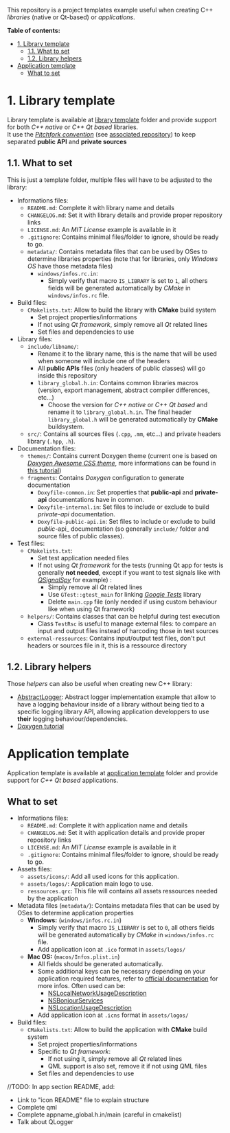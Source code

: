 This repository is a project templates example useful when creating C++ _libraries_ (native or Qt-based) or _applications_.

**Table of contents:**
- [1. Library template](#1-library-template)
  - [1.1. What to set](#11-what-to-set)
  - [1.2. Library helpers](#12-library-helpers)
- [Application template](#application-template)
  - [What to set](#what-to-set)

# 1. Library template

Library template is available at [library template][template-lib] folder and provide support for both _C++ native_ or _C++ Qt based_ libraries.  
It use the [_Pitchfork convention_][pitchfork-web] (see [associated repository][pitchfork-repo]) to keep separated **public API** and **private sources**

## 1.1. What to set

This is just a template folder, multiple files will have to be adjusted to the library:
- Informations files:
  - `README.md`: Complete it with library name and details
  - `CHANGELOG.md`: Set it with library details and provide proper repository links
  - `LICENSE.md`: An _MIT License_ example is available in it
  - `.gitignore`: Contains minimal files/folder to ignore, should be ready to go.
  - `metadata/`: Contains metadata files that can be used by OSes to determine libraries properties (note that for libraries, only _Windows OS_ have those metadata files)
    - `windows/infos.rc.in`:
      - Simply verify that macro `IS_LIBRARY` is set to `1`, all others fields will be generated automatically by _CMake_ in `windows/infos.rc` file.
- Build files:
  - `CMakelists.txt`: Allow to build the library with **CMake** build system
    - Set project properties/informations
    - If not using _Qt framework_, simply remove all _Qt_ related lines
    - Set files and dependencies to use
- Library files:
  - `include/libname/`:
    - Rename it to the library name, this is the name that will be used when someone will include one of the headers
    - All **public APIs** files (only headers of public classes) will go inside this repository
    - `library_global.h.in`: Contains common libraries macros (version, export management, abstract compiler differences, etc...)
      - Choose the version for _C++ native_ or _C++ Qt based_ and rename it to `library_global.h.in`. The final header `library_global.h` will be generated automatically by **CMake** buildsystem.
  - `src/`: Contains all sources files (`.cpp`, `.mm`, etc...) and private headers library (`.hpp`, `.h`).
- Documentation files:
  - `themes/`: Contains current Doxygen theme (current one is based on _[Doxygen Awesome CSS theme][repo-doxy-theme-awesome]_, more informations can be found in [this tutorial][tuto-doxygen])
  - `fragments`: Contains _Doxygen_ configuration to generate documentation
    - `Doxyfile-common.in`: Set properties that **public-api** and **private-api** documentations have in common.
    - `Doxyfile-internal.in`: Set files to include or exclude to build _private-api_ documentation.
    - `Doxyfile-public-api.in`: Set files to include or exclude to build _public_-api_ documentation (so generally `include/` folder and source files of public classes).
- Test files:
  - `CMakelists.txt`:
    - Set test application needed files
    - If not using _Qt framework_ for the tests (running Qt app for tests is generally **not needed**, except if you want to test signals like with [_QSignalSpy_][qt-class-qsignalspy] for example) : 
      - Simply remove all _Qt_ related lines
      - Use `GTest::gtest_main` for linking _[Google Tests][repo-gtest]_ library
      - Delete `main.cpp` file (only needed if using custom behaviour like when using Qt framework)
  - `helpers/`: Contains classes that can be helpful during test execution
    - Class `TestRsc` is useful to manage external files: to compare an input and output files instead of harcoding those in test sources
  - `external-ressources`: Contains input/output test files, don't put headers or sources file in it, this is a ressource directory

## 1.2. Library helpers

Those _helpers_ can also be useful when creating new C++ library:
- [AbstractLogger][repo-helper-abstract-logger]: Abstract logger implementation example that allow to have a logging behaviour inside of a library without being tied to a specific logging library API, allowing application developpers to use **their** logging behaviour/dependencies.
- [Doxygen tutorial][tuto-doxygen]

# Application template

Application template is available at [application template][template-app] folder and provide support for _C++ Qt based_ applications.  

## What to set

- Informations files:
  - `README.md`: Complete it with application name and details
  - `CHANGELOG.md`: Set it with application details and provide proper repository links
  - `LICENSE.md`: An _MIT License_ example is available in it
  - `.gitignore`: Contains minimal files/folder to ignore, should be ready to go.
- Assets files:
  - `assets/icons/`: Add all used icons for this application.
  - `assets/logos/`: Application main logo to use.
  - `ressources.qrc`: This file will contains all assets ressources needed by the application
- Metadata files (`metadata/`): Contains metadata files that can be used by OSes to determine application properties
  - **Windows:** (`windows/infos.rc.in`)
    - Simply verify that macro `IS_LIBRARY` is set to `0`, all others fields will be generated automatically by _CMake_ in `windows/infos.rc` file.
    - Add application icon at `.ico` format in `assets/logos/`
  - **Mac OS:** (`macos/Infos.plist.in`)
    - All fields should be generated automatically.
    - Some additional keys can be necessary depending on your application required features, refer to [official documentation][macos-metadata-doc] for more infos. Often used can be:
      - [NSLocalNetworkUsageDescription][macos-perm-network]
      - [NSBonjourServices][macos-perm-bonjour]
      - [NSLocationUsageDescription][macos-perm-location]
    - Add application icon at `.icns` format in `assets/logos/`
- Build files:
  - `CMakelists.txt`: Allow to build the application with **CMake** build system
    - Set project properties/informations
    - Specific to _Qt framework_:
      - If not using it, simply remove all _Qt_ related lines
      - QML support is also set, remove it if not using QML files
    - Set files and dependencies to use

//TODO: In app section README, add:
- Link to "icon README" file to explain structure
- Complete qml
- Complete appname_global.h.in/main (careful in cmakelist)
- Talk about QLogger

<!-- Links of this reposiory -->
[template-app]: app-template/
[template-lib]: library-template/

<!-- External links -->
[macos-metadata-doc]: https://developer.apple.com/documentation/bundleresources/information-property-list?language=objc
[macos-perm-network]: https://developer.apple.com/documentation/bundleresources/information-property-list/nslocalnetworkusagedescription/
[macos-perm-bonjour]: https://developer.apple.com/documentation/bundleresources/information-property-list/nsbonjourservices
[macos-perm-location]: https://developer.apple.com/documentation/bundleresources/information-property-list/nslocationusagedescription?language=objc

[pitchfork-repo]: https://github.com/vector-of-bool/pitchfork
[pitchfork-web]: https://web.archive.org/web/20231210061404/https://api.csswg.org/bikeshed/?force=1&url=https://raw.githubusercontent.com/vector-of-bool/pitchfork/develop/data/spec.bs

[qt-class-qsignalspy]: https://doc.qt.io/qt-6/qsignalspy.html

[repo-doxy-theme-awesome]: https://github.com/jothepro/doxygen-awesome-css
[repo-gtest]: https://github.com/google/googletest
[repo-helper-abstract-logger]: https://github.com/legerch/AbstractLogger

[tuto-doxygen]: https://github.com/legerch/develop-memo/tree/master/Documentation
